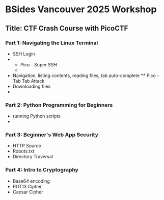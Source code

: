 # BSides Vancouver 2025 Workshop
## Title: CTF Crash Course with PicoCTF
### Part 1: Navigating the Linux Terminal
* SSH Login
* * Pico - Super SSH
  * 
* Navigation, listing contents, reading files, tab auto-complete
** Pico - Tab Tab Attack
* Downloading files
* 
### Part 2: Python Programming for Beginners
* running Python scripts
* 
### Part 3: Beginner's Web App Security
* HTTP Source
* Robots.txt
* Directory Traversal
### Part 4: Intro to Cryptography
* Base64 encoding
* ROT13 Cipher
* Caesar Cipher
